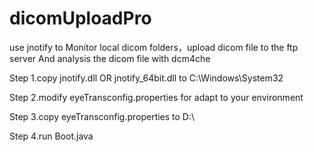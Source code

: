 # dicomUploadPro
use jnotify to Monitor local dicom folders，upload dicom file to the ftp server And analysis the dicom file with dcm4che

Step 1.copy jnotify.dll OR jnotify_64bit.dll to C:\Windows\System32

Step 2.modify eyeTransconfig.properties for adapt to your environment

Step 3.copy eyeTransconfig.properties to D:\

Step 4.run Boot.java
